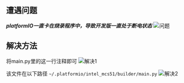 ## 遭遇问题
​***platformIO一直卡在烧录程序中，导致开发版一直处于断电状态***
![问题](https://wowpb.pages.dev/file/de26c769e7e33ab9a64bb.png)


## 解决方法

将main.py里的这一行注释即可
![解决1](https://wowpb.pages.dev/file/09761eef7eccb03e78bf3.png)


该文件在以下路径
`~/.platformio/intel_mcs51/builder/main.py`
![解决2](https://wowpb.pages.dev/file/546b2d5e45c306275722c.png)
